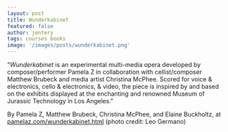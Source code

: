 ```yaml
---
layout: post
title: Wunderkabinet
featured: false
author: jentery
tags: courses books
image: '/images/posts/wunderkabinet.png'
---
```


"*Wunderkabinet* is an experimental multi-media opera developed by composer/performer Pamela Z in collaboration with cellist/composer Matthew Brubeck and media artist Christina McPhee. Scored for voice & electronics, cello & electronics, & video, the piece is inspired by and based on the exhibits displayed at the enchanting and renowned Museum of Jurassic Technology in Los Angeles."

By Pamela Z, Matthew Brubeck, Christina McPhee, and Elaine Buckholtz, at [pamelaz.com/wunderkabinet.html](http://www.pamelaz.com/wunderkabinet.html) (photo credit: Leo Germano) 

